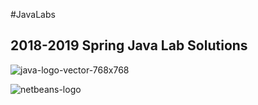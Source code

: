 #JavaLabs
<h2>2018-2019 Spring Java Lab Solutions</h2>

![java-logo-vector-768x768](https://user-images.githubusercontent.com/16281631/53685486-3fd09380-3d2c-11e9-828b-f32780b2691c.png)

![netbeans-logo](https://user-images.githubusercontent.com/16281631/53685484-3f37fd00-3d2c-11e9-9e7c-bcf00dbefd1d.png)
